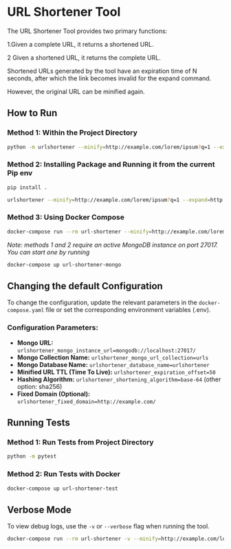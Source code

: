 # URL Shortener Tool

The URL Shortener Tool provides two primary functions: 

1.Given a complete URL, it returns a shortened URL. 

2 Given a shortened URL, it returns the complete URL.

Shortened URLs generated by the tool have an expiration time of N seconds, after which 
the link becomes invalid for the expand command. 

However, the original URL can be minified again. 

## How to Run  
### Method 1: Within the Project Directory  

```bash
python -m urlshortener --minify=http://example.com/lorem/ipsum?q=1 --expand=http://example.com/wD13sa`
```

### Method 2: Installing Package and Running it from the current Pip env

```bash
pip install .
```

```bash
urlshortener --minify=http://example.com/lorem/ipsum?q=1 --expand=http://example.com/wD13sa
```

### Method 3: Using Docker Compose

```bash
docker-compose run --rm url-shortener --minify=http://example.com/lorem/ipsum?q=1 --expand=http://example.com/wD13sa`
```


*Note:  methods 1 and 2 require an active MongoDB instance on port 27017. You can start one by running*
```bash
docker-compose up url-shortener-mongo
```

Changing the default Configuration
-----------------------

To change the configuration, update the relevant parameters in the `docker-compose.yaml` 
file or set the corresponding environment variables (.env).

### Configuration Parameters:

*   **Mongo URL:** `urlshortener_mongo_instance_url=mongodb://localhost:27017/`
*   **Mongo Collection Name:** `urlshortener_mongo_url_collection=urls`
*   **Mongo Database Name:** `urlshortener_database_name=urlshortener`
*   **Minified URL TTL (Time To Live):** `urlshortener_expiration_offset=50`
*   **Hashing Algorithm:** `urlshortener_shortening_algorithm=base-64` (other option: sha256)
*   **Fixed Domain (Optional):** `urlshortener_fixed_domain=http://example.com/`

Running Tests
-------------

### Method 1: Run Tests from Project Directory

```bash
python -m pytest
```
### Method 2: Run Tests with Docker

```bash
docker-compose up url-shortener-test
```


Verbose Mode
------------

To view debug logs, use the `-v` or `--verbose` flag when running the tool.
```bash
docker-compose run --rm url-shortener -v --minify=http://example.com/lorem/ipsum?q=1 --expand=http://example.com/wD13sa`
```